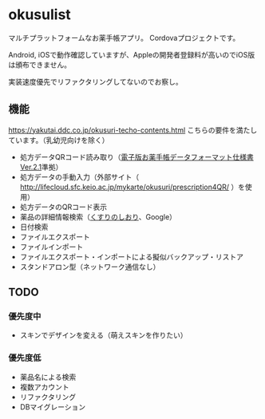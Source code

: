 # okusulist

マルチプラットフォームなお薬手帳アプリ。
Cordovaプロジェクトです。

Android, iOSで動作確認していますが、Appleの開発者登録料が高いのでiOS版は頒布できません。

実装速度優先でリファクタリングしてないのでお察し。

## 機能

https://yakutai.ddc.co.jp/okusuri-techo-contents.html
こちらの要件を満たしています。（乳幼児向けを除く）

- 処方データQRコード読み取り（[電子版お薬手帳データフォーマット仕様書Ver.2.1](https://www.jahis.jp/files/user/images/%E9%9B%BB%E5%AD%90%E7%89%88%E3%81%8A%E8%96%AC%E6%89%8B%E5%B8%B3%E3%83%87%E3%83%BC%E3%82%BF%E3%83%95%E3%82%A9%E3%83%BC%E3%83%9E%E3%83%83%E3%83%88%E4%BB%95%E6%A7%98%E6%9B%B8Ver.2.1_20160308.pdf)準拠）
- 処方データの手動入力（外部サイト（ http://lifecloud.sfc.keio.ac.jp/mykarte/okusuri/prescription4QR/ ）を使用）
- 処方データのQRコード表示
- 薬品の詳細情報検索（[くすりのしおり](http://www.rad-ar.or.jp/siori/)、Google）
- 日付検索
- ファイルエクスポート
- ファイルインポート
- ファイルエクスポート・インポートによる擬似バックアップ・リストア
- スタンドアロン型（ネットワーク通信なし）

## TODO

### 優先度中
- スキンでデザインを変える（萌えスキンを作りたい）

### 優先度低
- 薬品名による検索
- 複数アカウント
- リファクタリング
- DBマイグレーション

